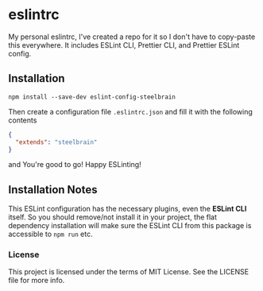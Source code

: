 eslintrc
========

My personal eslintrc, I've created a repo for it so I don't have to copy-paste this
everywhere. It includes ESLint CLI, Prettier CLI, and Prettier ESLint config.

## Installation

```
npm install --save-dev eslint-config-steelbrain
```

Then create a configuration file `.eslintrc.json` and fill it with the following contents

```json
{
  "extends": "steelbrain"
}
```

and You're good to go! Happy ESLinting!

## Installation Notes

This ESLint configuration has the necessary plugins, even the **ESLint CLI** itself. So
you should remove/not install it in your project, the flat dependency installation
will make sure the ESLint CLI from this package is accessible to `npm run` etc.

### License

This project is licensed under the terms of MIT License. See the LICENSE file for more info.
